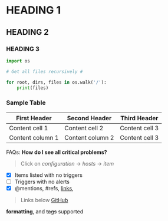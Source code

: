 # HEADING 1

## HEADING 2

### HEADING 3


``` py
import os

# Get all files recursively #

for root, dirs, files in os.walk('/'):
    print(files)

```


### Sample Table

First Header | Second Header        |    Third Header   |
------------ | -------------        | ----------        |
Content cell 1 | Content cell 2     | Content cell 3    |
Content column 1 | Content column 2 | Content cell 3    |

FAQs:
**How do I see all critical problems?**

> Click on _configuration_ -> _hosts_ -> _item_

- [x] Items listed with no triggers
- [ ] Triggers with no alerts
- [x] @mentions, #refs, [links](),

> Links below
[GitHub](http://github.com)

**formatting**, and <del>tags</del>
supported 
